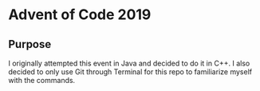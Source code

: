 
# Advent of Code 2019

## Purpose 
I originally attempted this event in Java and decided to do it in C++. I also decided to only use Git through Terminal for this repo to familiarize myself with the commands.


